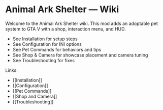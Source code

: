 # Animal Ark Shelter — Wiki

Welcome to the Animal Ark Shelter wiki. This mod adds an adoptable pet system to GTA V with a shop, interaction menu, and HUD.

- See Installation for setup steps
- See Configuration for INI options
- See Pet Commands for behaviors and tips
- See Shop & Camera for showcase placement and camera tuning
- See Troubleshooting for fixes

Links:
- [[Installation]]
- [[Configuration]]
- [[Pet Commands]]
- [[Shop and Camera]]
- [[Troubleshooting]]

